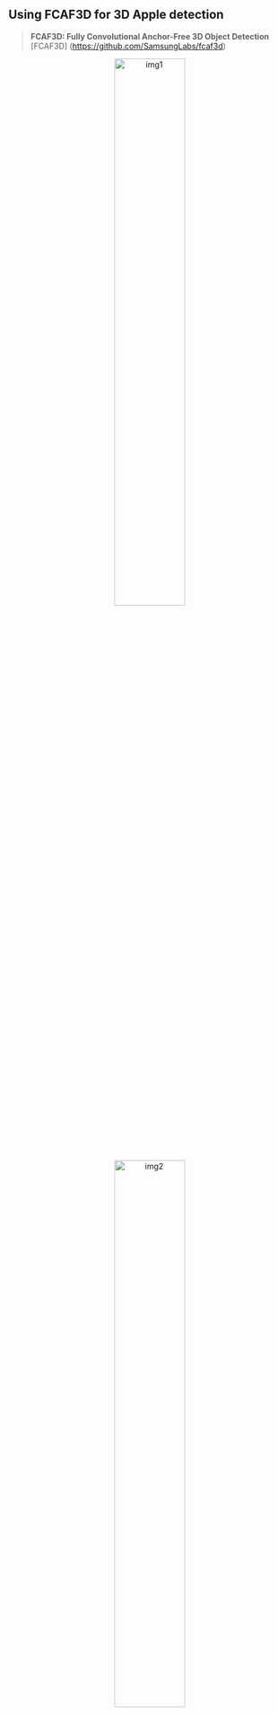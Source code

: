 ## Using FCAF3D for 3D Apple detection

> **FCAF3D: Fully Convolutional Anchor-Free 3D Object Detection**<br>
> [FCAF3D] (https://github.com/SamsungLabs/fcaf3d)


<p align="center">
  <img src="https://github.com/joshiaLee/3D_Object_Detection/assets/93809073/2278455e-af2a-416b-93c7-c0b2be09e397" alt="img1" width="50%"/>
</p>

<p align="center">
  <img src="https://github.com/joshiaLee/3D_Object_Detection/assets/93809073/e731a6f3-4511-441a-b3f9-7b0f6fef05d1" alt="img2" width="50%"/>
</p>



### Installation
For convenience, Docker is available [Dockerfile](docker/Dockerfile).

**Create your own Data**  
Look carefully `sunrgbd_trainval` folder.
make your own data like sample files.   

```shell
python tools/create_data.py sunrgbd --root-path ./data/sunrgbd --out-dir ./data/sunrgbd --extra-tag sunrgbd
```

**Training**
```shell
python tools/train.py configs/fcaf3d/fcaf3d_sunrgbd-3d-10class.py
```

**Visualization**  
For better visualizations, you may set `score_thr` in configs to `0.25`:
```shell
python tools/test.py configs/fcaf3d/fcaf3d_sunrgbd-3d-10class.py \
/work_dirs/fcaf3d_sunrgbd-3d-10class/latest.pth --eval mAP --show --show-dir \
/work_dirs/fcaf3d_sunrgbd-3d-10class
```

**Precision on Apple Data**
| Object | mAP@0.25 | mAP@0.5 |
|:------:|:--------:|:-------:|
| Apple | 0.9894 | 0.9822 |



